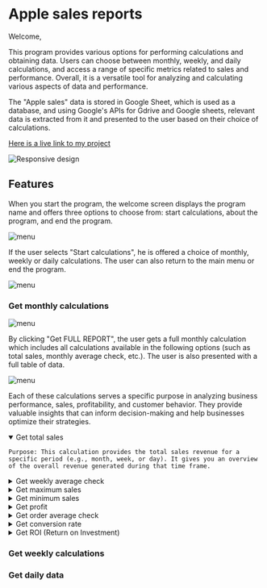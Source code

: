 # Apple sales reports

Welcome,  

This program provides various options for performing calculations and obtaining data. Users can choose between monthly, weekly, and daily calculations, and access a range of specific metrics related to sales and performance. Overall, it is a versatile tool for analyzing and calculating various aspects of data and performance.

The "Apple sales" data is stored in Google Sheet, which is used as a database, and using Google's APIs for Gdrive and Google sheets, relevant data is extracted from it and presented to the user based on their choice of calculations. 

[Here is a live link to my project](https://apple-sales-report-6a3868d388e4.herokuapp.com/)


![Responsive design](https://res.cloudinary.com/dsmrhqdnv/image/upload/v1695908616/apple-sales/responsive_cepgvv.jpg)

## Features

When you start the program, the welcome screen displays the program name and offers three options to choose from: start calculations, about the program, and end the program.

![menu](https://res.cloudinary.com/dsmrhqdnv/image/upload/v1695909539/apple-sales/1_option_l1b0mj.jpg)

If the user selects "Start calculations", he is offered a choice of monthly, weekly or daily calculations. The user can also return to the main menu or end the program.

![menu](https://res.cloudinary.com/dsmrhqdnv/image/upload/v1695909254/apple-sales/2_option_v764zm.jpg)

### Get monthly calculations  

![menu](https://res.cloudinary.com/dsmrhqdnv/image/upload/v1695910493/apple-sales/month_feucbr.jpg)

By clicking "Get FULL REPORT", the user gets a full monthly calculation which includes all calculations available in the following options (such as total sales, monthly average check, etc.). The user is also presented with a full table of data.

![menu](https://res.cloudinary.com/dsmrhqdnv/image/upload/v1695909923/apple-sales/full_report_mk0t4r.jpg)

Each of these calculations serves a specific purpose in analyzing business performance, sales, profitability, and customer behavior. They provide valuable insights that can inform decision-making and help businesses optimize their strategies.

<details open>
  <summary>Get total sales</summary>  

    Purpose: This calculation provides the total sales revenue for a specific period (e.g., month, week, or day). It gives you an overview of the overall revenue generated during that time frame.
</details>

<details>
  <summary>Get weekly average check</summary>  

    Purpose: The weekly average check calculates the average amount of money spent per transaction in a given week. It helps in understanding customer spending patterns on a weekly basis.
</details>

<details>
  <summary>Get maximum sales</summary>  

    Purpose: This calculation identifies the highest sales figure within the chosen period. It helps in recognizing the peak performance and the highest revenue achieved.
</details>

<details>
  <summary>Get minimum sales</summary>  

    Purpose: Similar to maximum sales, this calculation identifies the lowest sales figure within the chosen period. It helps in identifying periods of low performance or potential issues.
</details>

<details>
  <summary>Get profit</summary>  

    Purpose: Profit calculation subtracts the costs or expenses from the total revenue. It provides insights into the profitability of your business for a specific time frame.
</details>

<details>
  <summary>Get order average check</summary>  

    Purpose: The order average check calculates the average amount spent by customers per order. It helps in understanding individual purchase behavior and can guide pricing strategies.
</details>

<details>
  <summary>Get conversion rate</summary>  

    Purpose: Conversion rate measures the percentage of customers who take a desired action, such as making a purchase or completing a form. It helps evaluate the effectiveness of marketing campaigns and website optimization.
</details>

<details>
  <summary>Get ROI (Return on Investment)</summary>  

    Purpose: ROI measures the return (profit) on an investment relative to the initial cost (investment). It is used to assess the performance and profitability of investments or marketing campaigns. A positive ROI indicates profitability.
</details>

### Get weekly calculations
### Get daily data